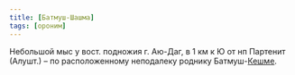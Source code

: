 ```yaml
---
title: [Батмуш-Шашма]
tags: [ороним]
---
```


Небольшой мыс у вост. подножия г. Аю-Даг, в 1 км к Ю от нп Партенит (Алушт.) –
по расположенному неподалеку роднику Батмуш-[Кешме](terms/кешме).
